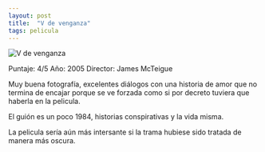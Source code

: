 ```yaml
---
layout: post
title:  "V de venganza"
tags: pelicula
---
```




![V de venganza](https://encrypted-tbn2.gstatic.com/images?q=tbn:ANd9GcSntHBIwMMGCBbAtdv1SyVHjl6dBPLX5B9BIZehKIbNmqUjh5bK)

Puntaje: 4/5 
Año: 2005 
Director: James McTeigue

Muy buena fotografía, excelentes diálogos con una historia de amor que no termina de encajar porque se ve forzada como si por decreto tuviera que haberla en la pelicula. 

El guión es un poco 1984, historias conspirativas y la vida misma. 

La pelicula sería aún más intersante si la trama hubiese sido tratada de manera más oscura. 